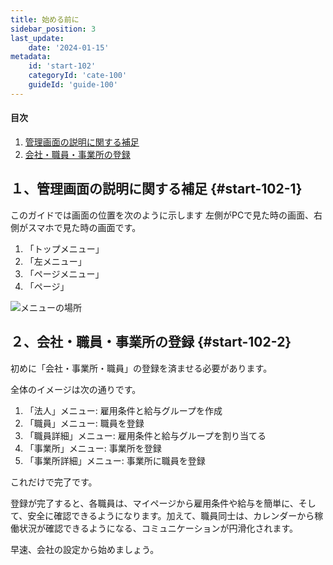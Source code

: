 ```yaml
---
title: 始める前に
sidebar_position: 3
last_update: 
    date: '2024-01-15'
metadata: 
    id: 'start-102'
    categoryId: 'cate-100'
    guideId: 'guide-100'
---
```


#### 目次

1. [管理画面の説明に関する補足](#start-102-1)
2. [会社・職員・事業所の登録](#start-102-2)

## １、管理画面の説明に関する補足 {#start-102-1}

このガイドでは画面の位置を次のように示します
左側がPCで見た時の画面、右側がスマホで見た時の画面です。

1. 「トップメニュー」
2. 「左メニュー」
3. 「ページメニュー」
4. 「ページ」

![メニューの場所](/img/guide/start-guide-start.png)

## ２、会社・職員・事業所の登録 {#start-102-2}

初めに「会社・事業所・職員」の登録を済ませる必要があります。

全体のイメージは次の通りです。

1. 「法人」メニュー: 雇用条件と給与グループを作成
2. 「職員」メニュー: 職員を登録
3. 「職員詳細」メニュー: 雇用条件と給与グループを割り当てる
4. 「事業所」メニュー: 事業所を登録
5. 「事業所詳細」メニュー: 事業所に職員を登録

これだけで完了です。

登録が完了すると、各職員は、マイページから雇用条件や給与を簡単に、そして、安全に確認できるようになります。加えて、職員同士は、カレンダーから稼働状況が確認できるようになる、コミュニケーションが円滑化されます。

早速、会社の設定から始めましょう。
